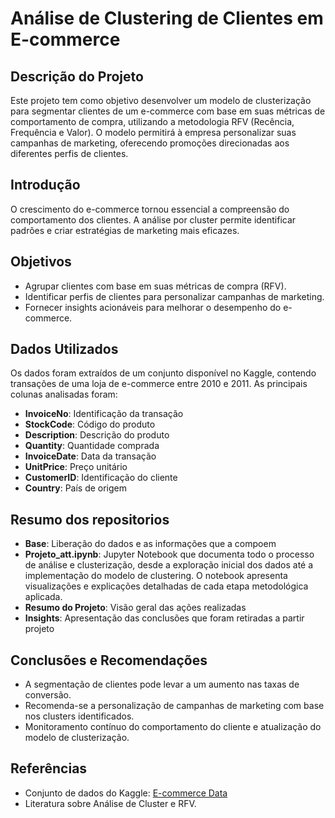 # Análise de Clustering de Clientes em E-commerce

## Descrição do Projeto

Este projeto tem como objetivo desenvolver um modelo de clusterização para segmentar clientes de um e-commerce com base em suas métricas de comportamento de compra, utilizando a metodologia RFV (Recência, Frequência e Valor). O modelo permitirá à empresa personalizar suas campanhas de marketing, oferecendo promoções direcionadas aos diferentes perfis de clientes.

## Introdução

O crescimento do e-commerce tornou essencial a compreensão do comportamento dos clientes. A análise por cluster permite identificar padrões e criar estratégias de marketing mais eficazes.

## Objetivos

- Agrupar clientes com base em suas métricas de compra (RFV).
- Identificar perfis de clientes para personalizar campanhas de marketing.
- Fornecer insights acionáveis para melhorar o desempenho do e-commerce.

## Dados Utilizados

Os dados foram extraídos de um conjunto disponível no Kaggle, contendo transações de uma loja de e-commerce entre 2010 e 2011. As principais colunas analisadas foram:

- **InvoiceNo**: Identificação da transação
- **StockCode**: Código do produto
- **Description**: Descrição do produto
- **Quantity**: Quantidade comprada
- **InvoiceDate**: Data da transação
- **UnitPrice**: Preço unitário
- **CustomerID**: Identificação do cliente
- **Country**: País de origem

## Resumo dos repositorios

-  **Base**: Liberação do dados e as informações que a compoem
-  **Projeto_att.ipynb**: Jupyter Notebook que documenta todo o processo de análise e clusterização, desde a exploração inicial dos dados até a implementação do modelo de clustering. O notebook apresenta visualizações e explicações detalhadas de cada etapa metodológica aplicada.
-  **Resumo do Projeto**: Visão geral das ações realizadas
-  **Insights**: Apresentação das conclusões que foram retiradas a partir projeto

## Conclusões e Recomendações

- A segmentação de clientes pode levar a um aumento nas taxas de conversão.
- Recomenda-se a personalização de campanhas de marketing com base nos clusters identificados.
- Monitoramento contínuo do comportamento do cliente e atualização do modelo de clusterização.

## Referências

- Conjunto de dados do Kaggle: [E-commerce Data](https://www.kaggle.com/datasets/carrie1/ecommerce-data)
- Literatura sobre Análise de Cluster e RFV.
